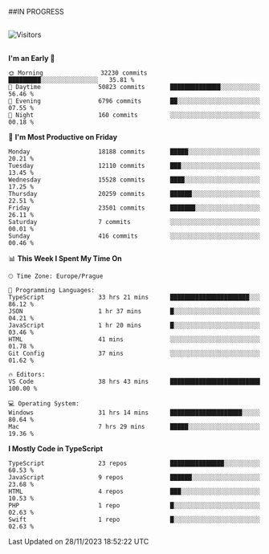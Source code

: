 ##IN PROGRESS
##
![Visitors](https://komarev.com/ghpvc/?username=petrbui&style=for-the-badge&label=Visitors+👀)



##
<!--
[![My GitHub stats](https://github-readme-stats.vercel.app/api?username=petrbui&theme=github_dark)](https://github.com/anuraghazra/github-readme-stats)

[![My wakatime stats](https://github-readme-stats.vercel.app/api/wakatime?username=petrbui&theme=github_dark)](https://github.com/anuraghazra/github-readme-stats)
-->
<!--START_SECTION:waka-->
**I'm an Early 🐤** 

```text
🌞 Morning                32230 commits       █████████░░░░░░░░░░░░░░░░   35.81 % 
🌆 Daytime                50823 commits       ██████████████░░░░░░░░░░░   56.46 % 
🌃 Evening                6796 commits        ██░░░░░░░░░░░░░░░░░░░░░░░   07.55 % 
🌙 Night                  160 commits         ░░░░░░░░░░░░░░░░░░░░░░░░░   00.18 % 
```
📅 **I'm Most Productive on Friday** 

```text
Monday                   18188 commits       █████░░░░░░░░░░░░░░░░░░░░   20.21 % 
Tuesday                  12110 commits       ███░░░░░░░░░░░░░░░░░░░░░░   13.45 % 
Wednesday                15528 commits       ████░░░░░░░░░░░░░░░░░░░░░   17.25 % 
Thursday                 20259 commits       ██████░░░░░░░░░░░░░░░░░░░   22.51 % 
Friday                   23501 commits       ███████░░░░░░░░░░░░░░░░░░   26.11 % 
Saturday                 7 commits           ░░░░░░░░░░░░░░░░░░░░░░░░░   00.01 % 
Sunday                   416 commits         ░░░░░░░░░░░░░░░░░░░░░░░░░   00.46 % 
```


📊 **This Week I Spent My Time On** 

```text
🕑︎ Time Zone: Europe/Prague

💬 Programming Languages: 
TypeScript               33 hrs 21 mins      ██████████████████████░░░   86.12 % 
JSON                     1 hr 37 mins        █░░░░░░░░░░░░░░░░░░░░░░░░   04.21 % 
JavaScript               1 hr 20 mins        █░░░░░░░░░░░░░░░░░░░░░░░░   03.46 % 
HTML                     41 mins             ░░░░░░░░░░░░░░░░░░░░░░░░░   01.78 % 
Git Config               37 mins             ░░░░░░░░░░░░░░░░░░░░░░░░░   01.62 % 

🔥 Editors: 
VS Code                  38 hrs 43 mins      █████████████████████████   100.00 % 

💻 Operating System: 
Windows                  31 hrs 14 mins      ████████████████████░░░░░   80.64 % 
Mac                      7 hrs 29 mins       █████░░░░░░░░░░░░░░░░░░░░   19.36 % 
```

**I Mostly Code in TypeScript** 

```text
TypeScript               23 repos            ███████████████░░░░░░░░░░   60.53 % 
JavaScript               9 repos             ██████░░░░░░░░░░░░░░░░░░░   23.68 % 
HTML                     4 repos             ███░░░░░░░░░░░░░░░░░░░░░░   10.53 % 
PHP                      1 repo              █░░░░░░░░░░░░░░░░░░░░░░░░   02.63 % 
Swift                    1 repo              █░░░░░░░░░░░░░░░░░░░░░░░░   02.63 % 
```




 Last Updated on 28/11/2023 18:52:22 UTC
<!--END_SECTION:waka-->
